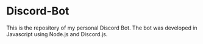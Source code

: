 # Discord-Bot
 This is the repository of my personal Discord Bot. The bot was developed in Javascript using Node.js and Discord.js.
